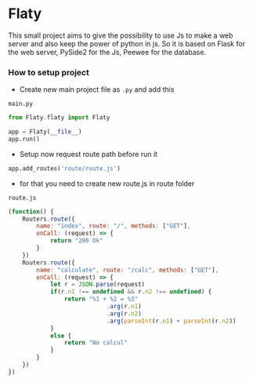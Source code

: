 # Flaty

This small project aims to give the possibility to use Js to make a web server and also keep the power of python in js.
So it is based on Flask for the web server, PySide2 for the Js, Peewee for the database.

### How to setup project

* Create new main project file as `.py` and add this

`main.py` 
```python
from Flaty.flaty import Flaty

app = Flaty(__file__)
app.run()

```

* Setup now request route path before run it

```python
app.add_routes('route/route.js')

```

* for that you need to create new route.js in route folder

`route.js` 
```js
(function() { 
	Routers.route({
		name: "index", route: "/", methods: ["GET"],
		onCall: (request) => {
			return "200 Ok"
		}
	})
	Routers.route({
		name: "calculate", route: "/calc", methods: ["GET"],
		onCall: (request) => {
			let r = JSON.parse(request)
			if(r.n1 !== undefined && r.n2 !== undefined) {
				return "%1 + %2 = %3"
							.arg(r.n1)
							.arg(r.n2)
							.arg(parseInt(r.n1) + parseInt(r.n2))
			}
			else {
				return "No calcul"
			}
		}
	})
})

```

